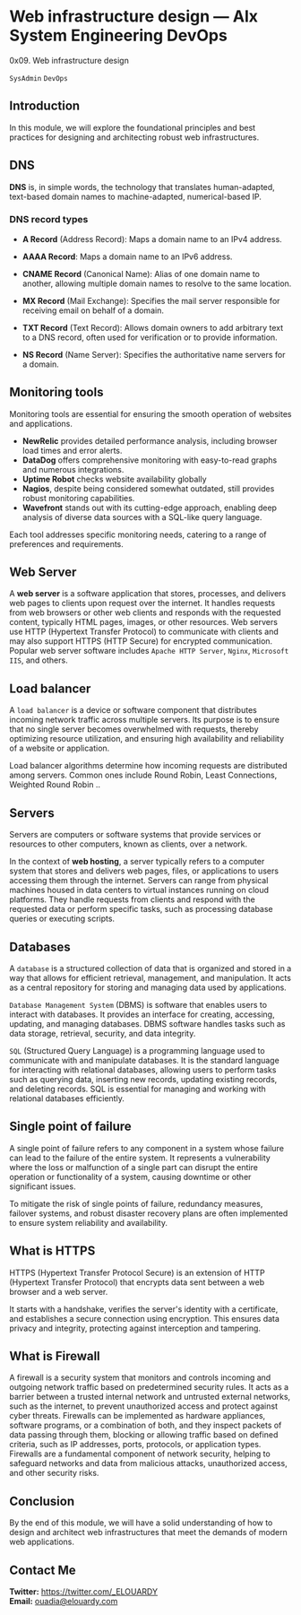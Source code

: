 # Web infrastructure design — Alx System Engineering DevOps
0x09. Web infrastructure design

```SysAdmin```
```DevOps```

## Introduction
In this module, we will explore the foundational principles and best practices for designing and architecting robust web infrastructures.

## DNS
**DNS** is, in simple words, the technology that translates human-adapted, text-based domain names to machine-adapted, numerical-based IP.

### DNS record types
- **A Record** (Address Record): Maps a domain name to an IPv4 address.

- **AAAA Record**: Maps a domain name to an IPv6 address.

- **CNAME Record** (Canonical Name): Alias of one domain name to another, allowing multiple domain names to resolve to the same location.

- **MX Record** (Mail Exchange): Specifies the mail server responsible for receiving email on behalf of a domain.

- **TXT Record** (Text Record): Allows domain owners to add arbitrary text to a DNS record, often used for verification or to provide information.

- **NS Record** (Name Server): Specifies the authoritative name servers for a domain.

## Monitoring tools
Monitoring tools are essential for ensuring the smooth operation of websites and applications.
- **NewRelic** provides detailed performance analysis, including browser load times and error alerts. 
- **DataDog** offers comprehensive monitoring with easy-to-read graphs and numerous integrations. 
- **Uptime Robot** checks website availability globally
- **Nagios**, despite being considered somewhat outdated, still provides robust monitoring capabilities. 
- **Wavefront** stands out with its cutting-edge approach, enabling deep analysis of diverse data sources with a SQL-like query language.

Each tool addresses specific monitoring needs, catering to a range of preferences and requirements.

## Web Server
A **web server** is a software application that stores, processes, and delivers web pages to clients upon request over the internet. It handles requests from web browsers or other web clients and responds with the requested content, typically HTML pages, images, or other resources. Web servers use HTTP (Hypertext Transfer Protocol) to communicate with clients and may also support HTTPS (HTTP Secure) for encrypted communication. Popular web server software includes ```Apache HTTP Server```, ```Nginx```, ```Microsoft IIS```, and others.

## Load balancer
A ```load balancer``` is a device or software component that distributes incoming network traffic across multiple servers. Its purpose is to ensure that no single server becomes overwhelmed with requests, thereby optimizing resource utilization, and ensuring high availability and reliability of a website or application.

Load balancer algorithms determine how incoming requests are distributed among servers. Common ones include Round Robin, Least Connections, Weighted Round Robin ..

## Servers
Servers are computers or software systems that provide services or resources to other computers, known as clients, over a network.

In the context of **web hosting**, a server typically refers to a computer system that stores and delivers web pages, files, or applications to users accessing them through the internet. Servers can range from physical machines housed in data centers to virtual instances running on cloud platforms. They handle requests from clients and respond with the requested data or perform specific tasks, such as processing database queries or executing scripts.

## Databases
A ```database``` is a structured collection of data that is organized and stored in a way that allows for efficient retrieval, management, and manipulation. It acts as a central repository for storing and managing data used by applications.

```Database Management System``` (DBMS) is software that enables users to interact with databases. It provides an interface for creating, accessing, updating, and managing databases. DBMS software handles tasks such as data storage, retrieval, security, and data integrity.

```SQL``` (Structured Query Language) is a programming language used to communicate with and manipulate databases. It is the standard language for interacting with relational databases, allowing users to perform tasks such as querying data, inserting new records, updating existing records, and deleting records. SQL is essential for managing and working with relational databases efficiently.

## Single point of failure
A single point of failure refers to any component in a system whose failure can lead to the failure of the entire system. It represents a vulnerability where the loss or malfunction of a single part can disrupt the entire operation or functionality of a system, causing downtime or other significant issues.

To mitigate the risk of single points of failure, redundancy measures, failover systems, and robust disaster recovery plans are often implemented to ensure system reliability and availability.

## What is HTTPS
HTTPS (Hypertext Transfer Protocol Secure) is an extension of HTTP (Hypertext Transfer Protocol) that encrypts data sent between a web browser and a web server.

It starts with a handshake, verifies the server's identity with a certificate, and establishes a secure connection using encryption. This ensures data privacy and integrity, protecting against interception and tampering.

## What is Firewall
A firewall is a security system that monitors and controls incoming and outgoing network traffic based on predetermined security rules. It acts as a barrier between a trusted internal network and untrusted external networks, such as the internet, to prevent unauthorized access and protect against cyber threats. Firewalls can be implemented as hardware appliances, software programs, or a combination of both, and they inspect packets of data passing through them, blocking or allowing traffic based on defined criteria, such as IP addresses, ports, protocols, or application types. Firewalls are a fundamental component of network security, helping to safeguard networks and data from malicious attacks, unauthorized access, and other security risks.

## Conclusion
By the end of this module, we will have a solid understanding of how to design and architect web infrastructures that meet the demands of modern web applications.

## Contact Me
**Twitter:** https://twitter.com/_ELOUARDY \
**Email:** ouadia@elouardy.com

